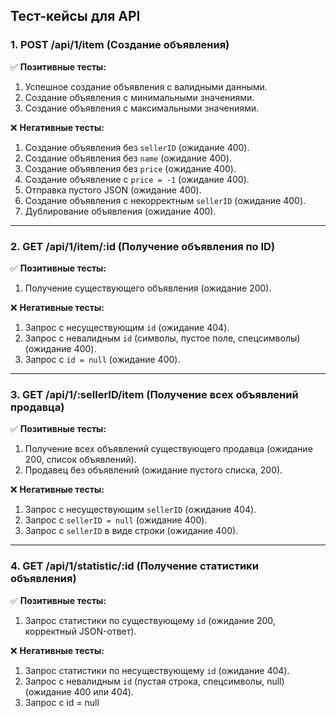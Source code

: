 ## Тест-кейсы для API

### **1. POST /api/1/item (Создание объявления)**

✅ **Позитивные тесты:**
1. Успешное создание объявления с валидными данными.
2. Создание объявления с минимальными значениями.
3. Создание объявления с максимальными значениями.

❌ **Негативные тесты:**
1. Создание объявления без `sellerID` (ожидание 400).
2. Создание объявления без `name` (ожидание 400).
3. Создание объявления без `price` (ожидание 400).
4. Создание объявление с `price = -1` (ожидание 400).
5. Отправка пустого JSON (ожидание 400).
6. Создание объявления с некорректным `sellerID` (ожидание 400).
7. Дублирование объявления (ожидание 400).

---

### **2. GET /api/1/item/:id (Получение объявления по ID)**

✅ **Позитивные тесты:**
1. Получение существующего объявления (ожидание 200).

❌ **Негативные тесты:**
1. Запрос с несуществующим `id` (ожидание 404).
2. Запрос с невалидным `id` (символы, пустое поле, спецсимволы) (ожидание 400).
3. Запрос с `id = null` (ожидание 400).

---

### **3. GET /api/1/:sellerID/item (Получение всех объявлений продавца)**

✅ **Позитивные тесты:**
1. Получение всех объявлений существующего продавца (ожидание 200, список объявлений).
2. Продавец без объявлений (ожидание пустого списка, 200).

❌ **Негативные тесты:**
1. Запрос с несуществующим `sellerID` (ожидание 404).
2. Запрос с `sellerID = null` (ожидание 400).
3. Запрос с `sellerID` в виде строки (ожидание 400).

---

### **4. GET /api/1/statistic/:id (Получение статистики объявления)**

✅ **Позитивные тесты:**
1. Запрос статистики по существующему `id` (ожидание 200, корректный JSON-ответ).

❌ **Негативные тесты:**
1. Запрос статистики по несуществующему `id` (ожидание 404).
2. Запрос с невалидным `id` (пустая строка, спецсимволы, null) (ожидание 400 или 404).
3. Запрос с id = null
